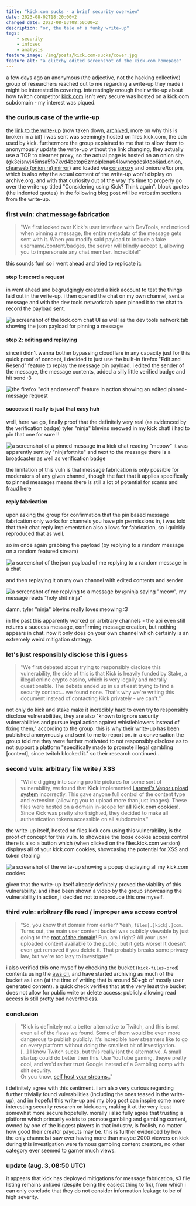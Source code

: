 ```yaml
---
title: "kick.com sucks - a brief security overview"
date: 2023-08-02T18:20:00+2
changed_date: 2023-08-03T08:50:00+2
description: "or, the tale of a funky write-up"
tags:
    - security
    - infosec
    - analysis
feature_image: /img/posts/kick.com-sucks/cover.jpg
feature_alt: "a glitchy edited screenshot of the kick.com homepage"
---
```


a few days ago an anonymous (the adjective, not the hacking collective) group of researchers reached out to me regarding a write-up they made i might be interested in covering. interestingly enough their write-up about how twitch competitor [kick.com](https://kick.com) isn't very secure was hosted on a kick.com subdomain - my interest was piqued. 

### the curious case of the write-up

the [link to the write-up](https://files.kick.com/tmp/66a348a9-08ac-48fd-87c9-100fa537c1b6) (now taken down, [archived](https://web.archive.org/web/20230801182040/https://files.kick.com/tmp/66a348a9-08ac-48fd-87c9-100fa537c1b6), more on why this is broken in a bit) i was sent was seemingly hosted on files.kick.com, the cdn used by kick. furthermore the group explained to me that to allow them to anonymously update the write-up without the link changing, they actually use a TOR to clearnet proxy, so the actual page is hosted on an onion site ([gk3eisnvj45msa5fo7kvd4betop6zmoiplena64lowncgdcsktoo6jad.onion](http://gk3eisnvj45msa5fo7kvd4betop6zmoiplena64lowncgdcsktoo6jad.onion), [clearweb (onion.re) mirror](https://gk3eisnvj45msa5fo7kvd4betop6zmoiplena64lowncgdcsktoo6jad.onion.re)) and loaded via [corsproxy](https://corsproxy.io/) and onion.re/tor.pm, which is also why the actual content of the write-up won't display on archive.org. and with that curiosity out of the way it's time to properly go over the write-up titled "Considering using Kick? Think again". block quotes (the indented quotes) in the following blog post will be verbatim sections from the write-up.

### first vuln: chat message fabrication

> "We first looked over Kick's user interface with DevTools, and noticed when pinning a message, the entire metadata of the message gets sent with it. When you modify said payload to include a fake username/content/badges, the server will blindly accept it, allowing you to impersonate any chat member. Incredible!"

this sounds fun! so i went ahead and tried to replicate it:

#### step 1: record a request

in went ahead and begrudgingly created a kick account to test the things laid out in the write-up. i then opened the chat on my own channel, sent a message and with the dev tools network tab open pinned it to the chat to record the payload sent.

![a screenshot of the kick.com chat UI as well as the dev tools network tab showing the json payload for pinning a message](/img/posts/kick.com-sucks/fabrication-step1.jpg)

#### step 2: editing and replaying

since i didn't wanna bother bypassing cloudflare in any capacity just for this quick proof of concept, i decided to just use the built-in firefox "Edit and Resend" feature to replay the message pin payload. i edited the sender of the message, the message contents, added a silly little verified badge and hit send :3

![the firefox "edit and resend" feature in action showing an edited pinned-message request](/img/posts/kick.com-sucks/fabrication-step2.jpg)

#### success: it really is just that easy huh

well, here we go, finally proof that the definitely very real (as evidenced by the verification badge) tyler "ninja" blevins meowed in my kick chat! i had to pin that one for sure !!

![a screenshot of a pinned message in a kick chat reading "meoow" it was apparently sent by "ninjafortnite" and next to the message there is a broadcaster as well as verification badge](/img/posts/kick.com-sucks/fabrication-success.jpg)

the limitation of this vuln is that message fabrication is only possible for moderators of any given channel, though the fact that it applies specifically to pinned messages means there is still a lot of potential for scams and fraud here

#### reply fabrication

upon asking the group for confirmation that the pin based message fabrication only works for channels you have pin permissions in, i was told that their chat reply implementation also allows for fabrication, so i quickly reproduced that as well.

so im once again grabbing the payload (by replying to a random message on a random featured stream)

![a screenshot of the json payload of me replying to a random message in a chat](/img/posts/kick.com-sucks/fabrication-reply1.jpg)

and then replaying it on my own channel with edited contents and sender

![a screenshot of me replying to a message by @ninja saying "meow", my message reads "holy shit ninja"](/img/posts/kick.com-sucks/fabrication-reply-success.jpg)

damn, tyler "ninja" blevins really loves meowing :3

in the past this apparently worked on arbitrary channels - the api even still returns a success message, confirming message creation, but nothing appears in chat. now it only does on your own channel which certainly is an extremely weird mitigation strategy.


### let's just responsibly disclose this i guess

> "We first debated about trying to responsibly disclose this vulnerability, the side of this is that Kick is heavily funded by Stake, a illegal online crypto casino, which is very legally and morally questionable. The debate ended up in us atleast trying to find a security contact... we found none. That's why we're writing this document instead of contacting Kick privately - we can't."

not only do kick and stake make it incredibly hard to even try to responsibly disclose vulnerabilities, they are also "known to ignore security vulnerabilities and pursue legal action against whistleblowers instead of fixing them," according to the group. this is why their write-up has been published anonymously and sent to me to report on. in a conversation the group told me they were further motivated to not responsibly disclose as to not support a platform "specifically made to promote illegal gambling \[content\], since twitch blocked it." so their research continued...

### second vuln: arbitrary file write / XSS

> "While digging into saving profile pictures for some sort of vulnerability, we found that **Kick** implemented [Larevel's Vapor upload system](https://docs.vapor.build/1.0/resources/storage.html#file-uploads) incorrectly. This gave anyone full control of the content type and extension (allowing you to upload more than just images). These files were hosted on a domain in-scope for **all Kick.com cookies!**. Since Kick was pretty short sighted, they decided to make all authentication tokens accessible on all subdomains."

the write-up itself, hosted on files.kick.com using this vulnerability, is the proof of concept for this vuln. to showcase the loose cookie access control there is also a button which (when clicked on the files.kick.com version) displays all of your kick.com cookies, showcasing the potential for XSS and token stealing

![a screenshot of the write-up showing a popup displaying all my kick.com cookies](/img/posts/kick.com-sucks/xss.jpg)

given that the write-up itself already definitely proved the viability of this vulnerability, and i had been shown a video by the group showcasing the vulnerability in action, i decided not to reproduce this one myself.

### third vuln: arbitrary file read / improper aws access control

> "So, you know that domain from earlier? Yeah, `files[.]kick[.]com`. Turns out, the main user content bucket was publicly viewable by just going to the [root of the domain](https://files.kick.com/)! Fun, am I right? All your user uploaded content available to the public, but it gets worse! It doesn't even get removed if you delete it. That probably breaks some privacy law, but we're too lazy to investigate."

i also verified this one myself by checking the bucket (`kick-files-prod`) contents using the [aws cli](https://aws.amazon.com/cli/), and have started archiving as much of the bucket as i can (at the time of writing that is around 50+gb of mostly user generated content). a quick check verifies that at the very least the bucket does not allow for public write or delete access; publicly allowing read access is still pretty bad nevertheless.

### conclusion

> "Kick is definitely not a better alternative to Twitch, and this is not even all of the flaws we found. Some of them would be even more dangerous to publish publicly. It's incredible how streamers like to go on every platform without doing the smallest bit of investigation.  
> [...] I know Twitch sucks, but this really isnt the alternative. A small startup could do better then this. Use YouTube gaming, theyre pretty cool, and we'd rather trust Google instead of a Gambling comp with shit security.  
> Or you know, [self host your streams..](https://owncast.online/)"

i definitely agree with this sentiment. i am also very curious regarding further trivially found vulerabilities (including the ones teased in the write-up), and im hopeful this write-up and my blog post can inspire some more interesting security research on kick.com, making it at the very least somewhat more secure hopefully. morally i also fully agree that trusting a platform which primarily exists to promote gambling and gambling content, owned by one of the biggest players in that industry, is foolish, no matter how good their creator payouts may be. this is further evidenced by how the only channels i saw ever having more than maybe 2000 viewers on kick during this investigation were famous gambling content creators, no other category ever seemed to garner much views. 

### update (aug. 3, 08:50 UTC)

it appears that kick has deployed mitigations for message fabrication, s3 file listing remains unfixed (despite being the easiest thing to fix), from which i can only conclude that they do not consider information leakage to be of high severity.